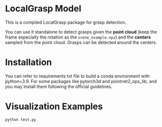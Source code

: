 # LocalGrasp Model
This is a compiled LocalGrasp package for grasp detection. 

You can use it standalone to detect grasps given the **point cloud** (keep the frame especially the rotation as the `scene_example.npz`) and the **centers** sampled from the point cloud. Grasps can be detected around the centers.

# Installation
You can refer to requirements.txt file to build a conda environment with python=3.9.
For some packages like pytorch3d and pointnet2_ops_lib, and you may install them following the official guidelines. 

# Visualization Examples
```shell
python test.py
```

